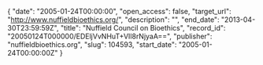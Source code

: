 {
  "date": "2005-01-24T00:00:00", 
  "open_access": false, 
  "target_url": "http://www.nuffieldbioethics.org/", 
  "description": "", 
  "end_date": "2013-04-30T23:59:59Z", 
  "title": "Nuffield Council on Bioethics", 
  "record_id": "20050124T000000/EDEljVvNHuT+VIl8rNjyaA==", 
  "publisher": "nuffieldbioethics.org", 
  "slug": 104593, 
  "start_date": "2005-01-24T00:00:00Z"
}

